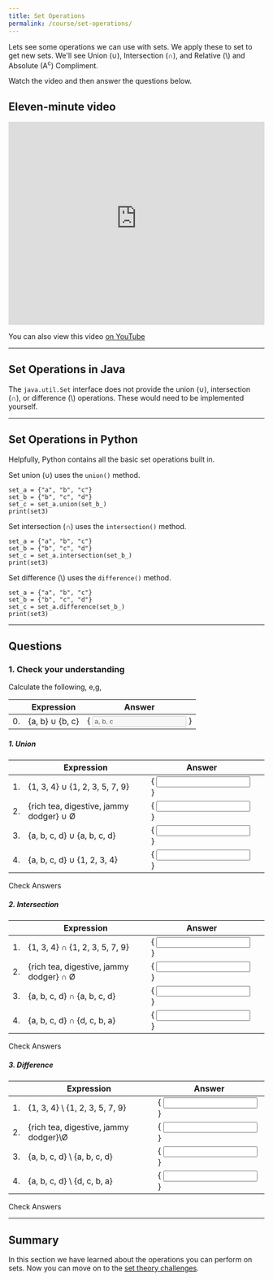 ```yaml
---
title: Set Operations
permalink: /course/set-operations/
---
```


Lets see some operations we can use with sets. We apply these to set to get new sets. We'll see Union (∪), Intersection (∩), and Relative (\\) and Absolute (A<sup>c</sup>) Compliment.

Watch the video and then answer the questions below.

## Eleven-minute video

<iframe width="100%" height="400px" src="https://www.youtube-nocookie.com/embed/MJpfM6QbQbo" frameborder="0" allow="accelerometer; autoplay; clipboard-write; encrypted-media; gyroscope; picture-in-picture" allowfullscreen></iframe>

You can also view this video [on YouTube](https://youtu.be/MJpfM6QbQbo)

---

## Set Operations in Java

The `java.util.Set` interface does not provide the union (∪), intersection (∩), or difference (\\) operations. These would need to be implemented yourself.

---

## Set Operations in Python

Helpfully, Python contains all the basic set operations built in.

Set union (∪) uses the `union()` method.

    set_a = {"a", "b", "c"}
    set_b = {"b", "c", "d"}
    set_c = set_a.union(set_b_)
    print(set3) 

Set intersection (∩) uses the `intersection()` method.

    set_a = {"a", "b", "c"}
    set_b = {"b", "c", "d"}
    set_c = set_a.intersection(set_b_)
    print(set3) 

Set difference (\\) uses the `difference()` method.

    set_a = {"a", "b", "c"}
    set_b = {"b", "c", "d"}
    set_c = set_a.difference(set_b_)
    print(set3) 

---

## Questions

### 1. Check your understanding

Calculate the following, e,g, 

|    | Expression | Answer |
|----| ------ | -------|
| 0. | <label for ="example">{a, b} ∪ {b, c}</label> | \{ <input type="text" id="example" value="a, b, c" disabled/> \} |

##### 1. Union

|    | Expression | Answer | |
|----| ------ | ------- |--|
| 1. | <label for ="q11">{1, 3, 4} ∪ {1, 2, 3, 5, 7, 9}</label> | \{ <input type="text" id="q11" data-answer-set="1,2,3,4,5,7,9" /> \} | <span id="q11c" style="display:inline-block"></span> |
| 2. | <label for ="q12">{rich tea, digestive, jammy dodger} ∪ Ø</label> | \{ <input type="text" id="q12" data-answer-set="" /> \} | <span id="q12c" style="display:inline-block"></span> |
| 3. | <label for ="q13">{a, b, c, d} ∪ {a, b, c, d}</label> | \{ <input type="text" id="q13" data-answer-set="a,b,c,d" /> \} | <span id="q13c" style="display:inline-block"></span> |
| 4. | <label for ="q14">{a, b, c, d} ∪ {1, 2, 3, 4}</label> | \{ <input type="text" id="q14" data-answer-set="a,b,c,d,1,2,3,4" /> \} | <span id="q14c" style="display:inline-block"></span> |

<script src="/assets/js/check.js"></script>
<a class="btn btn-primary" type="submit" onClick="checkAnswers('q1')">Check Answers</a>

##### 2. Intersection

|    | Expression | Answer | |
|----| ------ | ------- |--|
| 1. | <label for ="q21">{1, 3, 4} ∩ {1, 2, 3, 5, 7, 9}</label> | \{ <input type="text" id="q21" data-answer-set="1,3"/> \} | <span id="q21c" style="display:inline-block"></span> |
| 2. | <label for ="q22">{rich tea, digestive, jammy dodger} ∩ Ø</label> | \{ <input type="text" id="q22" data-answer-set=""/> \} |  <span id="q22c" style="display:inline-block"></span> |
| 3. | <label for ="q23">{a, b, c, d} ∩ {a, b, c, d}</label> | \{  <input type="text" id="q23" data-answer-set="a,b,c,d"/> \}|  <span id="q23c" style="display:inline-block"></span> |
| 4. | <label for ="q24">{a, b, c, d} ∩ {d, c, b, a}</label> | \{  <input type="text" id="q24" data-answer-set="a,b,c,d"/> \} | <span id="q24c" style="display:inline-block"></span> |

<a class="btn btn-primary" type="submit" onClick="checkAnswers('q2')">Check Answers</a>

##### 3. Difference

|    | Expression | Answer |
|----| ------ | ------- |
| 1. | <label for ="q31">{1, 3, 4} \ {1, 2, 3, 5, 7, 9}</label> | \{ <input type="text" id="q31" data-answer-set="4"/> \} |  <span id="q31c" style="display:inline-block"></span> |
| 2. | <label for ="q32">{rich tea, digestive, jammy dodger}\Ø</label> | \{ <input type="text" id="q32" data-answer-set="rich tea, digestive, jammy dodger" /> \} |  <span id="q32c" style="display:inline-block"></span> |
| 3. | <label for ="q33">{a, b, c, d} \ {a, b, c, d}</label> | \{ <input type="text" id="q33" data-answer-set="" /> \} |  <span id="q33c" style="display:inline-block"></span> |
| 4. | <label for ="q34">{a, b, c, d} \ {d, c, b, a}</label> | \{ <input type="text" id="q34" data-answer-set="" /> \} |  <span id="q34c" style="display:inline-block"></span> |

<a class="btn btn-primary" type="submit" onClick="checkAnswers('q3')">Check Answers</a>

---

## Summary

In this section we have learned about the operations you can perform on sets. Now you can move on to the [set theory challenges](../set-theory-challenges).